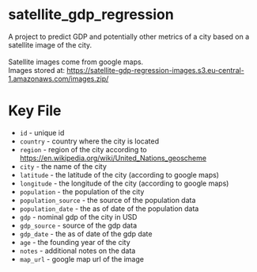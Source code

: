 # satellite\_gdp\_regression
A project to predict GDP and potentially other metrics of a city based on a satellite image of the city. <br><br>Satellite images come from google maps.
<br> Images stored at: <https://satellite-gdp-regression-images.s3.eu-central-1.amazonaws.com/images.zip/>
# Key File
- `id` - unique id
- `country` - country where the city is located
- `region` - region of the city according to <https://en.wikipedia.org/wiki/United_Nations_geoscheme>
- `city` - the name of the city
- `latitude` - the latitude of the city (according to google maps)
- `longitude` - the longitude of the city (according to google maps)
- `population` - the population of the city
- `population_source` - the source of the population data
- `population_date` - the as of date of the population data
- `gdp` - nominal gdp of the city in USD
- `gdp_source` - source of the gdp data
- `gdp_date` - the as of date of the gdp date
- `age` - the founding year of the city
- `notes` - additional notes on the data
- `map_url` - google map url of the image
